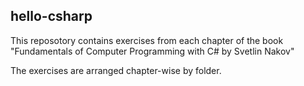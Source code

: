 ## hello-csharp
This reposotory contains exercises from each chapter of the book "Fundamentals of Computer Programming with C# by Svetlin Nakov"

The exercises are arranged chapter-wise by folder.
